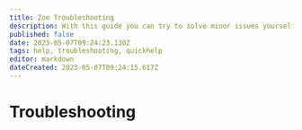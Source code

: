```yaml
---
title: Zoe Troubleshooting
description: With this guide you can try to solve minor issues yourself.
published: false
date: 2023-05-07T09:24:23.130Z
tags: help, troubleshooting, quickhelp
editor: markdown
dateCreated: 2023-05-07T09:24:15.617Z
---
```


# Troubleshooting